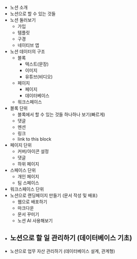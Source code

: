 - 노션 소개
- 노션으로 할 수 있는 것들
- 노션 둘러보기
	- 가입
	- 템플릿
	- 구경
	- 네이티브 앱
- 노션 데이터의 구조
	- 블록
		- 텍스트(문장)
		- 이미지
		- 유튜브(비디오)
	- 페이지
		- 페이지
		- 데이터베이스
	- 워크스페이스
- 블록 단위
	- 블록에서 할 수 있는 것들 하나하나 보기(빠르게)
	- 댓글
	- 멘션
	- 링크
	- link to this block
- 페이지 단위
	- 커버/아이콘 설정
	- 댓글
	- 하위 페이지
- 스페이스 단위
	- 개인 페이지
	- 팀 스페이스
- 워크스페이스 단위
- 노션으로 랜딩페이지 만들기 (문서 작성 및 배포)
	- 웹으로 배포하기
	- 마크다운
	- 문서 꾸미기
	- 노션 AI 사용해보기
- 노션으로 할 일 관리하기 (데이터베이스 기초)
	- 
- 노션으로 업무 자산 관리하기 (데이터베이스 설계, 관계형)